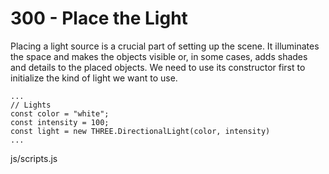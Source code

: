 # 300 - Place the Light

Placing a light source is a crucial part of setting up the scene. It illuminates the space and makes the objects visible or, in some cases, adds shades and details to the placed objects. We need to use its constructor first to initialize the kind of light we want to use.

```
...
// Lights
const color = "white";
const intensity = 100;
const light = new THREE.DirectionalLight(color, intensity)
...
```
js/scripts.js


